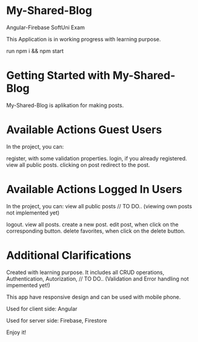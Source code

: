 # My-Shared-Blog
Angular-Firebase SoftUni Exam

This Application is in working progress with learning purpose.

run npm i && npm start

# Getting Started with My-Shared-Blog
My-Shared-Blog is aplikation for making posts.

# Available Actions Guest Users
In the project, you can:

register, with some validation properties.
login, if you already registered.
view all public posts.
clicking on post redirect to the post.

# Available Actions Logged In Users
In the project, you can: view all public posts  // TO DO.. (viewing own posts not implemented yet)

logout.
view all posts.
create a new post.
edit post, when click on the corresponding button.
delete favorites, when click on the delete button.

# Additional Clarifications
Created with learning purpose. It includes all CRUD operations, Authentication, Autorization,  // TO DO.. (Validation and Error handling not impemented yet!)

This app have responsive design and can be used with mobile phone.

Used for client side: Angular

Used for server side: Firebase, Firestore

Enjoy it!

